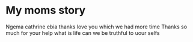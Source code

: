 # My moms story
Ngema cathrine ebia
thanks
love you
which we had more time
Thanks so much for your help
what is life
can we be truthful to uour selfs
